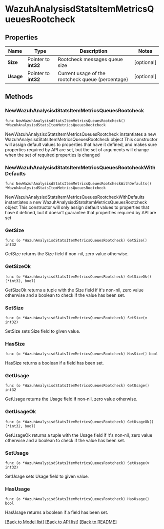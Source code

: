 # WazuhAnalysisdStatsItemMetricsQueuesRootcheck

## Properties

Name | Type | Description | Notes
------------ | ------------- | ------------- | -------------
**Size** | Pointer to **int32** | Rootcheck messages queue size | [optional] 
**Usage** | Pointer to **int32** | Current usage of the rootcheck queue (percentage) | [optional] 

## Methods

### NewWazuhAnalysisdStatsItemMetricsQueuesRootcheck

`func NewWazuhAnalysisdStatsItemMetricsQueuesRootcheck() *WazuhAnalysisdStatsItemMetricsQueuesRootcheck`

NewWazuhAnalysisdStatsItemMetricsQueuesRootcheck instantiates a new WazuhAnalysisdStatsItemMetricsQueuesRootcheck object
This constructor will assign default values to properties that have it defined,
and makes sure properties required by API are set, but the set of arguments
will change when the set of required properties is changed

### NewWazuhAnalysisdStatsItemMetricsQueuesRootcheckWithDefaults

`func NewWazuhAnalysisdStatsItemMetricsQueuesRootcheckWithDefaults() *WazuhAnalysisdStatsItemMetricsQueuesRootcheck`

NewWazuhAnalysisdStatsItemMetricsQueuesRootcheckWithDefaults instantiates a new WazuhAnalysisdStatsItemMetricsQueuesRootcheck object
This constructor will only assign default values to properties that have it defined,
but it doesn't guarantee that properties required by API are set

### GetSize

`func (o *WazuhAnalysisdStatsItemMetricsQueuesRootcheck) GetSize() int32`

GetSize returns the Size field if non-nil, zero value otherwise.

### GetSizeOk

`func (o *WazuhAnalysisdStatsItemMetricsQueuesRootcheck) GetSizeOk() (*int32, bool)`

GetSizeOk returns a tuple with the Size field if it's non-nil, zero value otherwise
and a boolean to check if the value has been set.

### SetSize

`func (o *WazuhAnalysisdStatsItemMetricsQueuesRootcheck) SetSize(v int32)`

SetSize sets Size field to given value.

### HasSize

`func (o *WazuhAnalysisdStatsItemMetricsQueuesRootcheck) HasSize() bool`

HasSize returns a boolean if a field has been set.

### GetUsage

`func (o *WazuhAnalysisdStatsItemMetricsQueuesRootcheck) GetUsage() int32`

GetUsage returns the Usage field if non-nil, zero value otherwise.

### GetUsageOk

`func (o *WazuhAnalysisdStatsItemMetricsQueuesRootcheck) GetUsageOk() (*int32, bool)`

GetUsageOk returns a tuple with the Usage field if it's non-nil, zero value otherwise
and a boolean to check if the value has been set.

### SetUsage

`func (o *WazuhAnalysisdStatsItemMetricsQueuesRootcheck) SetUsage(v int32)`

SetUsage sets Usage field to given value.

### HasUsage

`func (o *WazuhAnalysisdStatsItemMetricsQueuesRootcheck) HasUsage() bool`

HasUsage returns a boolean if a field has been set.


[[Back to Model list]](../README.md#documentation-for-models) [[Back to API list]](../README.md#documentation-for-api-endpoints) [[Back to README]](../README.md)


